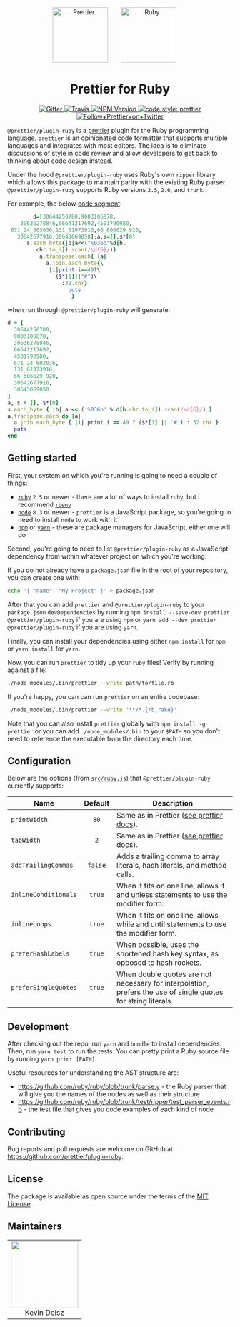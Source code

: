 <div align="center">
  <img alt="Prettier" height="124px" src="https://cdn.rawgit.com/prettier/prettier-logo/master/images/prettier-icon-light.svg">
  <img alt="Ruby" height="124px" vspace="" hspace="25" src="https://www.ruby-lang.org/images/header-ruby-logo@2x.png">
</div>

<h1 align="center">Prettier for Ruby</h1>

<p align="center">
  <a href="https://gitter.im/jlongster/prettier">
    <img alt="Gitter" src="https://img.shields.io/gitter/room/jlongster/prettier.svg?style=flat-square">
  </a>
  <a href="https://travis-ci.org/prettier/plugin-ruby">
    <img alt="Travis" src="https://img.shields.io/travis/prettier/plugin-ruby/master.svg?style=flat-square">
  </a>
  <a href="https://www.npmjs.com/package/@prettier/plugin-ruby">
    <img alt="NPM Version" src="https://img.shields.io/npm/v/@prettier/plugin-ruby.svg?style=flat-square">
  </a>
  <a href="#badge">
    <img alt="code style: prettier" src="https://img.shields.io/badge/code_style-prettier-ff69b4.svg?style=flat-square">
  </a>
  <a href="https://twitter.com/PrettierCode">
    <img alt="Follow+Prettier+on+Twitter" src="https://img.shields.io/twitter/follow/prettiercode.svg?label=follow+prettier&style=flat-square">
  </a>
</p>

`@prettier/plugin-ruby` is a [prettier](https://prettier.io/) plugin for the Ruby programming language. `prettier` is an opinionated code formatter that supports multiple languages and integrates with most editors. The idea is to eliminate discussions of style in code review and allow developers to get back to thinking about code design instead.

Under the hood `@prettier/plugin-ruby` uses Ruby's own `ripper` library which allows this package to maintain parity with the existing Ruby parser. `@prettier/plugin-ruby` supports Ruby versions `2.5`, `2.6`, and `trunk`.

For example, the below [code segment](http://www.rubyinside.com/advent2006/4-ruby-obfuscation.html):

```ruby
        d=[30644250780,9003106878,
    30636278846,66641217692,4501790980,
 671_24_603036,131_61973916,66_606629_920,
   30642677916,30643069058];a,s=[],$*[0]
      s.each_byte{|b|a<<("%036b"%d[b.
         chr.to_i]).scan(/\d{6}/)}
          a.transpose.each{ |a|
            a.join.each_byte{\
             |i|print i==49?\
               ($*[1]||"#")\
                 :32.chr}
                   puts
                    }
```

when run through `@prettier/plugin-ruby` will generate:

```ruby
d = [
  30644250780,
  9003106878,
  30636278846,
  66641217692,
  4501790980,
  671_24_603036,
  131_61973916,
  66_606629_920,
  30642677916,
  30643069058
]
a, s = [], $*[0]
s.each_byte { |b| a << ('%036b' % d[b.chr.to_i]).scan(/\d{6}/) }
a.transpose.each do |a|
  a.join.each_byte { |i| print i == 49 ? ($*[1] || '#') : 32.chr }
  puts
end
```

## Getting started

First, your system on which you're running is going to need a couple of things:

- [`ruby`](https://www.ruby-lang.org/en/documentation/installation/) `2.5` or newer - there are a lot of ways to install `ruby`, but I recommend [`rbenv`](https://github.com/rbenv/rbenv)
- [`node`](https://nodejs.org/en/download/) `8.3` or newer - `prettier` is a JavaScript package, so you're going to need to install `node` to work with it
- [`npm`](https://www.npmjs.com/get-npm) or [`yarn`](https://yarnpkg.com/en/docs/getting-started) - these are package managers for JavaScript, either one will do

Second, you're going to need to list `@prettier/plugin-ruby` as a JavaScript dependency from within whatever project on which you're working.

If you do not already have a `package.json` file in the root of your repository, you can create one with:

```bash
echo '{ "name": "My Project" }' > package.json
```

After that you can add `prettier` and `@prettier/plugin-ruby` to your `package.json` `devDependencies` by running `npm install --save-dev prettier @prettier/plugin-ruby` if you are using `npm` or `yarn add --dev prettier @prettier/plugin-ruby` if you are using `yarn`.

Finally, you can install your dependencies using either `npm install` for `npm` or `yarn install` for `yarn`.

Now, you can run `prettier` to tidy up your `ruby` files! Verify by running against a file:

```bash
./node_modules/.bin/prettier --write path/to/file.rb
```

If you're happy, you can can run `prettier` on an entire codebase:

```bash
./node_modules/.bin/prettier --write '**/*.{rb,rake}'
```

Note that you can also install `prettier` globally with `npm install -g prettier` or you can add `./node_modules/.bin` to your `$PATH` so you don't need to reference the executable from the directory each time.

## Configuration

Below are the options (from [`src/ruby.js`](src/ruby.js)) that `@prettier/plugin-ruby` currently supports:

| Name                 | Default | Description                                                                                                   |
| -------------------- | :-----: | ------------------------------------------------------------------------------------------------------------- |
| `printWidth`         |  `80`   | Same as in Prettier ([see prettier docs](https://prettier.io/docs/en/options.html#print-width)).              |
| `tabWidth`           |   `2`   | Same as in Prettier ([see prettier docs](https://prettier.io/docs/en/options.html#tab-width)).                |
| `addTrailingCommas`  | `false` | Adds a trailing comma to array literals, hash literals, and method calls.                                     |
| `inlineConditionals` | `true`  | When it fits on one line, allows if and unless statements to use the modifier form.                           |
| `inlineLoops`        | `true`  | When it fits on one line, allows while and until statements to use the modifier form.                         |
| `preferHashLabels`   | `true`  | When possible, uses the shortened hash key syntax, as opposed to hash rockets.                                |
| `preferSingleQuotes` | `true`  | When double quotes are not necessary for interpolation, prefers the use of single quotes for string literals. |

## Development

After checking out the repo, run `yarn` and `bundle` to install dependencies. Then, run `yarn test` to run the tests. You can pretty print a Ruby source file by running `yarn print [PATH]`.

Useful resources for understanding the AST structure are:

- https://github.com/ruby/ruby/blob/trunk/parse.y - the Ruby parser that will give you the names of the nodes as well as their structure
- https://github.com/ruby/ruby/blob/trunk/test/ripper/test_parser_events.rb - the test file that gives you code examples of each kind of node

## Contributing

Bug reports and pull requests are welcome on GitHub at https://github.com/prettier/plugin-ruby.

## License

The package is available as open source under the terms of the [MIT License](https://opensource.org/licenses/MIT).

## Maintainers

<table>
  <tbody>
    <tr>
      <td align="center">
        <a href="https://github.com/kddeisz">
          <img width="150" height="150" src="https://github.com/kddeisz.png?v=3&s=150">
          </br>
          Kevin Deisz
        </a>
      </td>
    </tr>
  <tbody>
</table>
